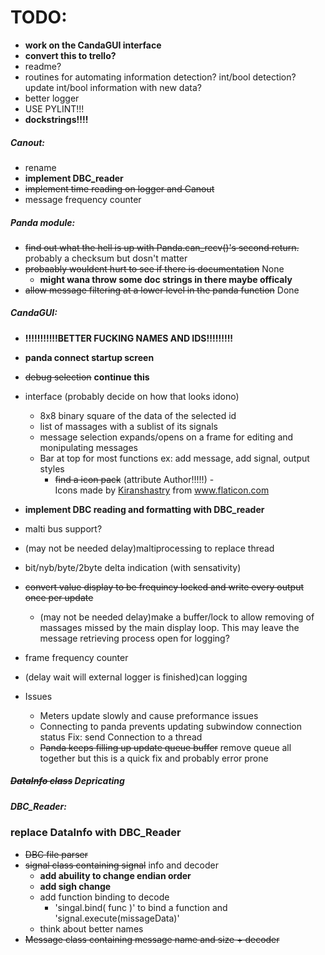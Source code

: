 # TODO:
- **work on the CandaGUI interface**
- **convert this to trello?**
- readme?
- routines for automating information detection? int/bool detection? update int/bool information with new data?
- better logger
- USE PYLINT!!!
- **dockstrings!!!!**

##### Canout:
 - rename
 - **implement DBC_reader**
 - ~~implement time reading on logger and Canout~~
 - message frequency counter

##### Panda module:
 - ~~find out what the hell is up with Panda.can_recv()'s second return.~~ probably a checksum but dosn't matter
 - ~~probaably wouldent hurt to see if there is documentation~~ None
   - **might wana throw some doc strings in there maybe officaly**
 - ~~allow message filtering at a lower level in the panda function~~ Done

##### CandaGUI:
 - **!!!!!!!!!!!BETTER FUCKING NAMES AND IDS!!!!!!!!!**
 - **panda connect startup screen**
 - ~~debug selection~~ **continue this**
 - interface (probably decide on how that looks idono)
   - 8x8 binary square of the data of the selected id
   - list of massages with a sublist of its signals
   - message selection expands/opens on a frame for editing and monipulating messages
   - Bar at top for most functions ex: add message, add signal, output styles 
     - ~~find a icon pack~~ (attribute Author!!!!!)
     	-<div>Icons made by <a href="https://www.flaticon.com/authors/kiranshastry" title="Kiranshastry">Kiranshastry</a> from <a href="https://www.flaticon.com/" title="Flaticon">www.flaticon.com</a></div>
 - **implement DBC reading and formatting with DBC_reader**
 - malti bus support?
 - (may not be needed delay)maltiprocessing to replace thread
 - bit/nyb/byte/2byte delta indication (with sensativity)
 - ~~convert value display to be frequincy locked and write every output once per update~~
   - (may not be needed delay)make a buffer/lock to allow removing of massages missed by the main display loop. This may leave the message retrieving process open for logging?
 - frame frequency counter
 - (delay wait will external logger is finished)can logging

 - Issues
   - Meters update slowly and cause preformance issues
   - Connecting to panda prevents updating subwindow connection status Fix: send Connection to a thread
   - ~~Panda keeps filling up update queue buffer~~ remove queue all together but this is a quick fix and probably error prone 

##### ~~DataInfo class~~ Depricating

##### DBC_Reader:
### replace DataInfo with DBC_Reader
 - ~~DBC file parser~~
 - ~~signal class containing signal~~ info and decoder
   - **add abuility to change endian order**
   - **add sigh change**
   - add function binding to decode
     - 'singal.bind( func )' to bind a function and 'signal.execute(missageData)'
   - think about better names
 - ~~Message class containing message name and size + decoder~~ 

